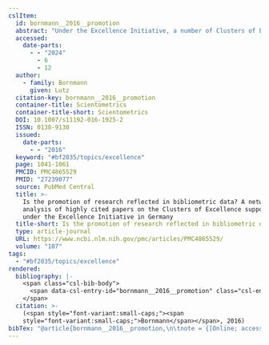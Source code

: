 ```yaml
---
cslItem:
  id: bornmann__2016__promotion
  abstract: "Under the Excellence Initiative, a number of Clusters of Excellence in Germany have been supported since 2006 and 2007—including each a limited number of cooperating institutions. The aim of the present study is to investigate whether support for Clusters of Excellence since 2006 and 2007 is reflected in bibliometric network data. For this purpose, a comparison is made between network data in the period before support started (2003–2005) and in the period after support started (2009–2011). For these two periods, a co-authorship network is generated (based on the funded institutions). This is based on publications which are among the 1\_% most frequently cited publications in their respective fields and publication year and which have at least one author from Germany. As the results show, the outcomes this yields for life sciences and natural sciences differ from each other. Whereas natural sciences display an effect of establishment of Clusters of Excellence on the bibliometric networks, this was not true of life sciences. After establishment of the Clusters of Excellence, the network in natural sciences not only contained more institutions of a Cluster of Excellence, but these institutions were distributed across fewer bibliometric clusters in the network than before establishment. In other words the structure of the Clusters of Excellence was better reflected in the network."
  accessed:
    date-parts:
      - - "2024"
        - 6
        - 12
  author:
    - family: Bornmann
      given: Lutz
  citation-key: bornmann__2016__promotion
  container-title: Scientometrics
  container-title-short: Scientometrics
  DOI: 10.1007/s11192-016-1925-2
  ISSN: 0138-9130
  issued:
    date-parts:
      - - "2016"
  keyword: "#bf2035/topics/excellence"
  page: 1041-1061
  PMCID: PMC4865529
  PMID: "27239077"
  source: PubMed Central
  title: >-
    Is the promotion of research reflected in bibliometric data? A network
    analysis of highly cited papers on the Clusters of Excellence supported
    under the Excellence Initiative in Germany
  title-short: Is the promotion of research reflected in bibliometric data?
  type: article-journal
  URL: https://www.ncbi.nlm.nih.gov/pmc/articles/PMC4865529/
  volume: "107"
tags:
  - "#bf2035/topics/excellence"
rendered:
  bibliography: |-
    <span class="csl-bib-body">
      <span data-csl-entry-id="bornmann__2016__promotion" class="csl-entry"><span class='author-bib'>Bornmann</span>. <span class='date-bib'>(2016)</span>. <span class='title'><b>Is the promotion of research reflected in bibliometric data? A network analysis of highly cited papers on the Clusters of Excellence supported under the Excellence Initiative in Germany</b></span>. <i>Scientometrics</i>, <i>107</i>, 1041–1061. <span class='URL'><a href='https://doi.org/10.1007/s11192-016-1925-2'>LINK</a></span></span>
    </span>
  citation: >-
    (<span style="font-variant:small-caps;"><span
    style="font-variant:small-caps;">Bornmann</span></span>, 2016)
bibTex: "@article{bornmann__2016__promotion,\n\tnote = {[Online; accessed 2024-06-12]},\n\tauthor = {Bornmann, Lutz},\n\tjournal = {Scientometrics},\n\tdoi = {10.1007/s11192-016-1925-2},\n\tissn = {0138-9130},\n\tyear = {2016},\n\tpages = {1041--1061},\n\ttitle = {Is the promotion of research reflected in bibliometric data? {A} network analysis of highly cited papers on the {Clusters} of {Excellence} supported under the {Excellence} {Initiative} in {Germany}},\n\turl = {https://www.ncbi.nlm.nih.gov/pmc/articles/PMC4865529/},\n\thowpublished = {https://www.ncbi.nlm.nih.gov/pmc/articles/PMC4865529/},\n\tvolume = {107},\n}\n\n"
---
```


